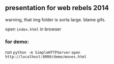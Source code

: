 ## presentation for web rebels 2014

warning, that img folder is sorta large. blame gifs.

open `index.html` in browser

### for demo:
run `python -m SimpleHTTPServer`
`open http://localhost:8000/demo/moves.html`